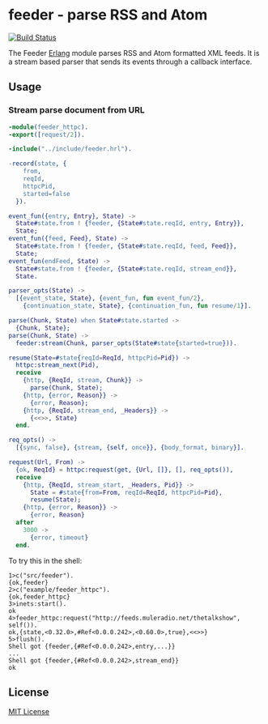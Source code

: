 # feeder - parse RSS and Atom

[![Build Status](https://secure.travis-ci.org/michaelnisi/feeder.png)](http://travis-ci.org/michaelnisi/feeder)

The Feeder [Erlang](http://www.erlang.org/) module parses RSS and Atom formatted XML feeds. It is a stream based parser that sends its events through a callback interface.

## Usage

### Stream parse document from URL

```Erlang
-module(feeder_httpc).
-export([request/2]).

-include("../include/feeder.hrl").

-record(state, {
    from,
    reqId,
    httpcPid,
    started=false
  }).

event_fun({entry, Entry}, State) ->
  State#state.from ! {feeder, {State#state.reqId, entry, Entry}},
  State;
event_fun({feed, Feed}, State) ->
  State#state.from ! {feeder, {State#state.reqId, feed, Feed}},
  State;
event_fun(endFeed, State) ->
  State#state.from ! {feeder, {State#state.reqId, stream_end}},
  State.

parser_opts(State) ->
  [{event_state, State}, {event_fun, fun event_fun/2},
    {continuation_state, State}, {continuation_fun, fun resume/1}].

parse(Chunk, State) when State#state.started ->
  {Chunk, State};
parse(Chunk, State) ->
  feeder:stream(Chunk, parser_opts(State#state{started=true})).

resume(State=#state{reqId=ReqId, httpcPid=Pid}) ->
  httpc:stream_next(Pid),
  receive
    {http, {ReqId, stream, Chunk}} ->
      parse(Chunk, State);
    {http, {error, Reason}} ->
      {error, Reason};
    {http, {ReqId, stream_end, _Headers}} ->
      {<<>>, State}
  end.

req_opts() ->
  [{sync, false}, {stream, {self, once}}, {body_format, binary}].

request(Url, From) ->
  {ok, ReqId} = httpc:request(get, {Url, []}, [], req_opts()),
  receive
    {http, {ReqId, stream_start, _Headers, Pid}} ->
      State = #state{from=From, reqId=ReqId, httpcPid=Pid},
      resume(State);
    {http, {error, Reason}} ->
      {error, Reason}
  after
    3000 ->
      {error, timeout}
  end.
```

To try this in the shell:

```
1>c("src/feeder").
{ok,feeder}
2>c("example/feeder_httpc").
{ok,feeder_httpc}
3>inets:start().
ok
4>feeder_httpc:request("http://feeds.muleradio.net/thetalkshow", self()).
ok,{state,<0.32.0>,#Ref<0.0.0.242>,<0.60.0>,true},<<>>}
5>flush().
Shell got {feeder,{#Ref<0.0.0.242>,entry,...}}
...
Shell got {feeder,{#Ref<0.0.0.242>,stream_end}}
ok
```

## License

[MIT License](https://raw.github.com/michaelnisi/feeder/master/LICENSE)
